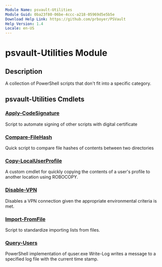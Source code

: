 ```yaml
---
Module Name: psvault-Utilities
Module Guid: 0ba23f80-06be-4ccc-a218-05969d5e5b5e
Download Help Link: https://github.com/prboyer/PSVault
Help Version: 1.4
Locale: en-US
---
```

# psvault-Utilities Module
## Description
A collection of PowerShell scripts that don't fit into a specific category.
## psvault-Utilities Cmdlets
### [Apply-CodeSignature](Docs/Apply-CodeSignature.md)
Script to automate signing of other scripts with digital certificate
### [Compare-FileHash](Docs/Compare-FileHash.md)
Quick script to compare file hashes of contents between two directories
### [Copy-LocalUserProfile](Docs/Copy-LocalUserProfile.md)
A custom cmdlet for quickly copying the contents of a user's profile to another location using ROBOCOPY.
### [Disable-VPN](Docs/Disable-VPN.md)
Disables a VPN connection given the appropriate environmental criteria is met.
### [Import-FromFile](Docs/Import-FromFile.md)
Script to standardize importing lists from files.
### [Query-Users](Docs/Query-Users.md)
PowerShell implementation of quser.exe
Write-Log writes a message to a specified log file with the current time stamp.
